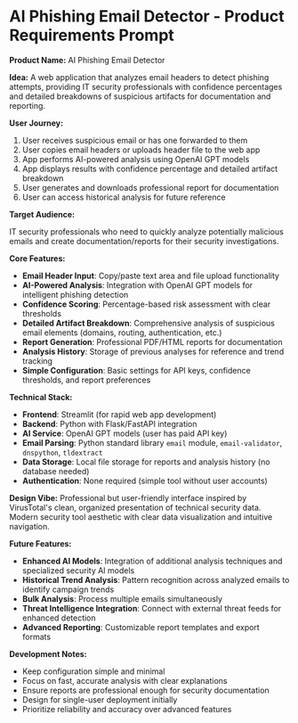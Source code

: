 # AI Phishing Email Detector - Product Requirements Prompt

**Product Name:** AI Phishing Email Detector

**Idea:** A web application that analyzes email headers to detect phishing attempts, providing IT security professionals with confidence percentages and detailed breakdowns of suspicious artifacts for documentation and reporting.

**User Journey:**

1. User receives suspicious email or has one forwarded to them
2. User copies email headers or uploads header file to the web app
3. App performs AI-powered analysis using OpenAI GPT models
4. App displays results with confidence percentage and detailed artifact breakdown
5. User generates and downloads professional report for documentation
6. User can access historical analysis for future reference

**Target Audience:**  

IT security professionals who need to quickly analyze potentially malicious emails and create documentation/reports for their security investigations.

**Core Features:**

- **Email Header Input**: Copy/paste text area and file upload functionality
- **AI-Powered Analysis**: Integration with OpenAI GPT models for intelligent phishing detection
- **Confidence Scoring**: Percentage-based risk assessment with clear thresholds
- **Detailed Artifact Breakdown**: Comprehensive analysis of suspicious email elements (domains, routing, authentication, etc.)
- **Report Generation**: Professional PDF/HTML reports for documentation
- **Analysis History**: Storage of previous analyses for reference and trend tracking
- **Simple Configuration**: Basic settings for API keys, confidence thresholds, and report preferences

**Technical Stack:**

- **Frontend**: Streamlit (for rapid web app development)
- **Backend**: Python with Flask/FastAPI integration
- **AI Service**: OpenAI GPT models (user has paid API key)
- **Email Parsing**: Python standard library `email` module, `email-validator`, `dnspython`, `tldextract`
- **Data Storage**: Local file storage for reports and analysis history (no database needed)
- **Authentication**: None required (simple tool without user accounts)

**Design Vibe:**
Professional but user-friendly interface inspired by VirusTotal's clean, organized presentation of technical security data. Modern security tool aesthetic with clear data visualization and intuitive navigation.

**Future Features:**

- **Enhanced AI Models**: Integration of additional analysis techniques and specialized security AI models
- **Historical Trend Analysis**: Pattern recognition across analyzed emails to identify campaign trends
- **Bulk Analysis**: Process multiple emails simultaneously
- **Threat Intelligence Integration**: Connect with external threat feeds for enhanced detection
- **Advanced Reporting**: Customizable report templates and export formats

**Development Notes:**

- Keep configuration simple and minimal
- Focus on fast, accurate analysis with clear explanations
- Ensure reports are professional enough for security documentation
- Design for single-user deployment initially
- Prioritize reliability and accuracy over advanced features
  